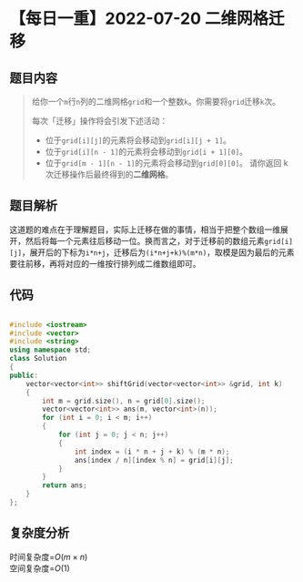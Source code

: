 # 【每日一重】2022-07-20 二维网格迁移

## 题目内容

> 给你一个`` m ``行`` n ``列的二维网格`` grid ``和一个整数``k``。你需要将`` grid ``迁移`` k ``次。
>
> 每次「迁移」操作将会引发下述活动：
>
> - 位于`` grid[i][j] ``的元素将会移动到``grid[i][j + 1]``。
> - 位于`` grid[i][n - 1] ``的元素将会移动到``grid[i + 1][0]``。
> - 位于`` grid[m - 1][n - 1] ``的元素将会移动到``grid[0][0]``。
> 请你返回 k 次迁移操作后最终得到的**二维网格**。

## 题目解析

这道题的难点在于理解题目，实际上迁移在做的事情，相当于把整个数组一维展开，然后将每一个元素往后移动一位。换而言之，对于迁移前的数组元素``grid[i][j]``，展开后的下标为``i*n+j``，迁移后为``(i*n+j+k)%(m*n)``，取模是因为最后的元素要往前移，再将对应的一维按行排列成二维数组即可。

## 代码

```cpp

#include <iostream>
#include <vector>
#include <string>
using namespace std;
class Solution
{
public:
    vector<vector<int>> shiftGrid(vector<vector<int>> &grid, int k)
    {
        int m = grid.size(), n = grid[0].size();
        vector<vector<int>> ans(m, vector<int>(n));
        for (int i = 0; i < m; i++)
        {
            for (int j = 0; j < n; j++)
            {
                int index = (i * n + j + k) % (m * n);
                ans[index / n][index % n] = grid[i][j];
            }
        }
        return ans;
    }
};
```

## 复杂度分析

时间复杂度=$O(m\times n)$  
空间复杂度=$O(1)$
